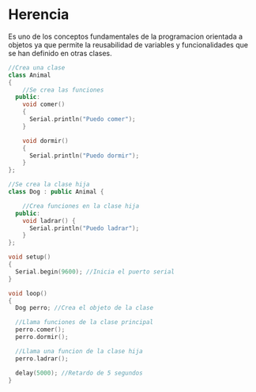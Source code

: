 # Herencia
Es uno de los conceptos fundamentales de la programacion orientada a objetos ya que permite la reusabilidad de variables y funcionalidades que se han definido en otras clases.

```c++
//Crea una clase
class Animal
{
    //Se crea las funciones
  public:
    void comer()
    {
      Serial.println("Puedo comer");
    }

    void dormir()
    {
      Serial.println("Puedo dormir");
    }
};

//Se crea la clase hija
class Dog : public Animal {

    //Crea funciones en la clase hija
  public:
    void ladrar() {
      Serial.println("Puedo ladrar");
    }
};

void setup()
{
  Serial.begin(9600); //Inicia el puerto serial
}

void loop()
{
  Dog perro; //Crea el objeto de la clase

  //Llama funciones de la clase principal
  perro.comer();
  perro.dormir();

  //Llama una funcion de la clase hija
  perro.ladrar();

  delay(5000); //Retardo de 5 segundos
}
```
